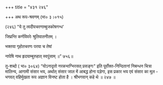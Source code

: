 +++
title = "४३१ २४६"

+++
अथ रूप-श्रवणम् (भा० ३।०१५) 

(२४६) "ये तु त्वदीयचरणाम्बुजकोषगन्ध' 

जिघ्रन्ति कर्णविवरेः श्रुतिवातनीतम् । 

भक्तया गृहोतचरणः परया च तेषां 

नापेषि नाथ हृदयाम्बुरुहात् स्वपुंसाम् ॥” ७५६॥ 

तु-शब्दो ( भा० ३०६४) “योऽनादृतो नरकभाग्भिरसत् प्रसङ्गः" इति पूर्वोक्त-निन्दितानां निबन्धन चित्रा मालिन्य, आगामी संसार भय, अर्थात् संसार जाल में आबद्ध होना पड़ेगा, इस प्रकार भय एवं संसार का मूल - भगवत् वहिर्मुखता रूप अज्ञान विनष्ट होता है । श्रीभगवान् कहे थे ॥ २४७ ॥ 
